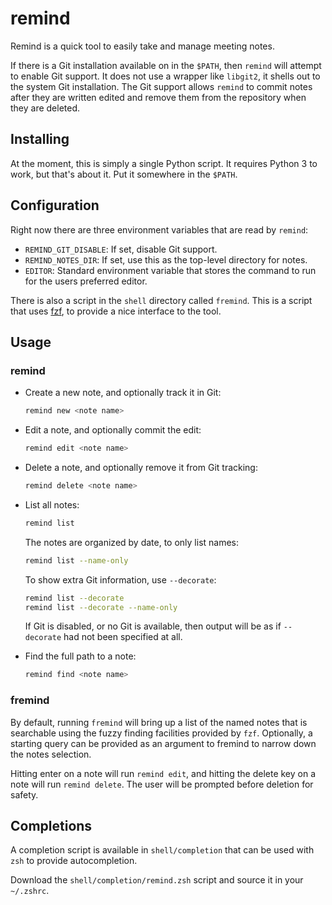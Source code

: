 # remind

Remind is a quick tool to easily take and manage meeting notes.

If there is a Git installation available on in the `$PATH`, then `remind` will
attempt to enable Git support. It does not use a wrapper like `libgit2`, it
shells out to the system Git installation. The Git support allows `remind` to
commit notes after they are written edited and remove them from the repository
when they are deleted.

## Installing

At the moment, this is simply a single Python script. It requires Python 3 to
work, but that's about it. Put it somewhere in the `$PATH`.

## Configuration

Right now there are three environment variables that are read by `remind`:

* `REMIND_GIT_DISABLE`: If set, disable Git support.
* `REMIND_NOTES_DIR`: If set, use this as the top-level directory for notes.
* `EDITOR`: Standard environment variable that stores the command to run for
            the users preferred editor.

There is also a script in the `shell` directory called `fremind`. This is a
script that uses [fzf](https://github.com/junegunn/fzf), to provide a nice
interface to the tool.

## Usage

### remind

* Create a new note, and optionally track it in Git:

  ```sh
  remind new <note name>
  ```
* Edit a note, and optionally commit the edit:

  ```sh
  remind edit <note name>
  ```
* Delete a note, and optionally remove it from Git tracking:

  ```sh
  remind delete <note name>
  ```
* List all notes:

  ```sh
  remind list
  ```

  The notes are organized by date, to only list names:

  ```sh
  remind list --name-only
  ```

  To show extra Git information, use `--decorate`:

  ```sh
  remind list --decorate
  remind list --decorate --name-only
  ```

  If Git is disabled, or no Git is available, then output will be as if
  `--decorate` had not been specified at all.
* Find the full path to a note:

  ```sh
  remind find <note name>
  ```

### fremind

By default, running `fremind` will bring up a list of the named notes that is
searchable using the fuzzy finding facilities provided by `fzf`. Optionally, a
starting query can be provided as an argument to fremind to narrow down the
notes selection.

Hitting enter on a note will run `remind edit`, and hitting the delete key on a
note will run `remind delete`. The user will be prompted before deletion for
safety.

## Completions

A completion script is available in `shell/completion` that can be used with
`zsh` to provide autocompletion.

Download the `shell/completion/remind.zsh` script and source it in your
`~/.zshrc`.
